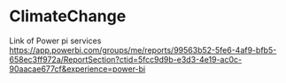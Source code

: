# ClimateChange
Link of Power pi services
https://app.powerbi.com/groups/me/reports/99563b52-5fe6-4af9-bfb5-658ec3ff972a/ReportSection?ctid=5fcc9d9b-e3d3-4e19-ac0c-90aacae677cf&experience=power-bi
